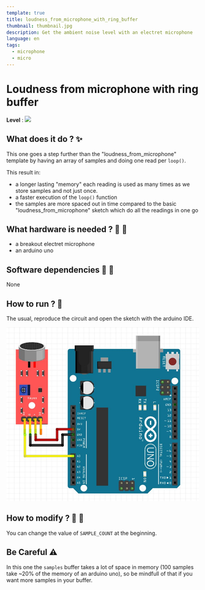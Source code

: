 ```yaml
---
template: true
title: loudness_from_microphone_with_ring_buffer
thumbnail: thumbnail.jpg
description: Get the ambient noise level with an electret microphone
language: en
tags:
  - microphone
  - micro
---
```


# Loudness from microphone with ring buffer

**Level** : ![](https://img.shields.io/badge/Level-Intermediate-yellow)

## What does it do ? ✨

This one goes a step further than the "loudness_from_microphone" template by having an array of samples and doing one read per `loop()`.

This result in:

- a longer lasting "memory" each reading is used as many times as we store samples and not just once.
- a faster execution of the `loop()` function
- the samples are more spaced out in time compared to the basic "loudness_from_microphone" sketch which do all the readings in one go

## What hardware is needed ? 💾 🔌

- a breakout electret microphone
- an arduino uno

## Software dependencies 🌈 📂

None

## How to run ? 🚀

The usual, reproduce the circuit and open the sketch with the arduino IDE.

![](circuit.JPG)

## How to modify ? 🔩 🔨

You can change the value of `SAMPLE_COUNT` at the beginning.

## Be Careful ⚠️

In this one the `samples` buffer takes a lot of space in memory (100 samples take ~20% of the memory of an arduino uno), so be mindfull of that if you want more samples in your buffer.
